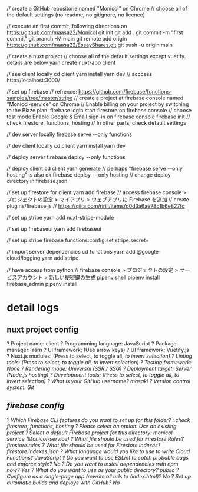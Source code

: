 // create a GitHub repositorie named "Monicol" on Chrome // choose all of the default settings (no readme, no gitignore, no licence)

// execute an first commit, following directions on https://github.com/maasa22/Monicol
git init
git add .
git commit -m "first commit"
git branch -M main
git remote add origin https://github.com/maasa22/EssayShares.git
git push -u origin main

// create a nuxt project // choose all of the default settings except vuetify. details are below
yarn create nuxt-app client

// see client locally
cd client
yarn install
yarn dev // acccess http://localhost:3000/

// set up firebase // refrence: https://github.com/firebase/functions-samples/tree/master/stripe
// create a project at firebase console named "Monicol-service" on Chrome
// Enable billing on your project by switching to the Blaze plan.
firebase login
start firestore on firebase console // choose test mode
Enable Google & Email sign-in on firebase console
firebase init
// check firestore, functions, hosting
// In other parts, check default settings

// dev server locally
firebase serve --only functions

// dev client locally
cd client
yarn install
yarn dev

// deploy server
firebase deploy --only functions

// deploy client
cd client
yarn generate // perhaps "firebase serve --only hosting" is also ok
firebase deploy -- only hosting // change deploy directory in firebase.json

// set up firestore for client
yarn add firebase
// access firebase console > プロジェクトの設定 > マイアプリ > ウェブアプリに Firebase を追加
// create plugins/firebase.js // https://qiita.com/ririli/items/d0d3a6ae78c1b6e827fc

// set up stripe
yarn add nuxt-stripe-module

// set up firebaseui
yarn add firebaseui

// set up stripe
firebase functions:config:set stripe.secret=<YOUR STRIPE SECRET KEY>

// import server dependencies
cd functions
yarn add @google-cloud/logging
yarn add stripe

// have access from python
// firebase console > プロジェクトの設定 > サービスアカウント > 新しい秘密鍵の生成
pipenv shell
pipenv install firebase_admin
pipenv install

# detail logs

## nuxt project config

? Project name: client
? Programming language: JavaScript
? Package manager: Yarn
? UI framework: (Use arrow keys)
? UI framework: Vuetify.js
? Nuxt.js modules: (Press <space> to select, <a> to toggle all, <i> to invert selection)
? Linting tools: (Press <space> to select, <a> to toggle all, <i> to invert selection)
? Testing framework: None
? Rendering mode: Universal (SSR / SSG)
? Deployment target: Server (Node.js hosting)
? Development tools: (Press <space> to select, <a> to toggle all, <i> to invert selection)
? What is your GitHub username? masaki
? Version control system: Git

## firebase config

? Which Firebase CLI features do you want to set up for this folder? : check firestore, functions, hosting
? Please select an option: Use an existing project
? Select a default Firebase project for this directory: monicol-service (Monicol-service)
? What file should be used for Firestore Rules? firestore.rules
? What file should be used for Firestore indexes? firestore.indexes.json
? What language would you like to use to write Cloud Functions? JavaScript
? Do you want to use ESLint to catch probable bugs and enforce style? No
? Do you want to install dependencies with npm now? Yes
? What do you want to use as your public directory? public
? Configure as a single-page app (rewrite all urls to /index.html)? No
? Set up automatic builds and deploys with GitHub? No
